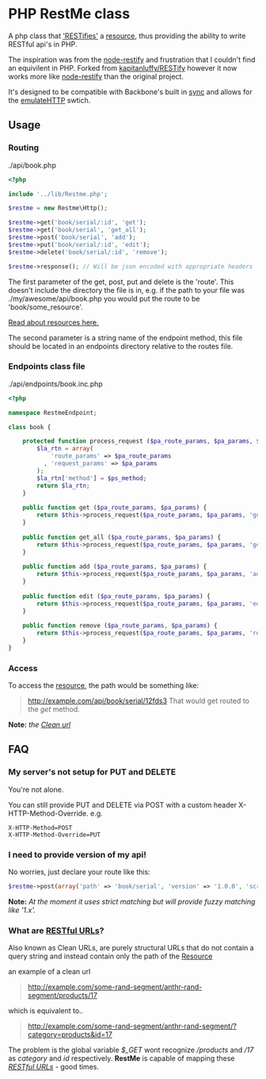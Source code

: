 # PHP RestMe class

A php class that ['RESTifies'][what-is-rest] a [resource][what-is-a-resource], thus providing the ability to write RESTful api's in PHP.

The inspiration was from the [node-restify](https://github.com/mcavage/node-restify) and frustration that I couldn't find an equivilent in PHP.
Forked from [kapitanluffy/RESTify](https://github.com/kapitanluffy/RESTify) however it now works more like [node-restify](https://github.com/mcavage/node-restify) than the original project.

It's designed to be compatible with Backbone's built in [sync](http://backbonejs.org/#Sync) and allows for the [emulateHTTP](http://backbonejs.org/#Sync-emulateHTTP) swtich.

## Usage

### Routing
./api/book.php
```php
<?php

include '../lib/Restme.php';

$restme = new Restme\Http();

$restme->get('book/serial/:id', 'get');
$restme->get('book/serial', 'get_all');
$restme->post('book/serial', 'add');
$restme->put('book/serial/:id', 'edit');
$restme->delete('book/serial/:id', 'remove');

$restme->response(); // Will be json encoded with appropriate headers
```

The first parameter of the get, post, put and delete is the 'route'.  This doesn't include the directory the file is in, e.g. if the path to your file was ./my/awesome/api/book.php you would put the route to be 'book/some_resource'.

[Read about resources here.][what-is-a-resource]

The second parameter is a string name of the endpoint method, this file should be located in an endpoints directory relative to the routes file.


### Endpoints class file
./api/endpoints/book.inc.php
```php
<?php

namespace RestmeEndpoint;

class book {

	protected function process_request ($pa_route_params, $pa_params, $ps_method) {
		$la_rtn = array(
			'route_params' => $pa_route_params
		  , 'request_params' => $pa_params
		);
		$la_rtn['method'] = $ps_method;
		return $la_rtn;
	}
	
	public function get ($pa_route_params, $pa_params) {
		return $this->process_request($pa_route_params, $pa_params, 'get');
	}
	
	public function get_all ($pa_route_params, $pa_params) {
		return $this->process_request($pa_route_params, $pa_params, 'get_all');
	}
	
	public function add ($pa_route_params, $pa_params) {
		return $this->process_request($pa_route_params, $pa_params, 'add');
	}
	
	public function edit ($pa_route_params, $pa_params) {
		return $this->process_request($pa_route_params, $pa_params, 'edit');
	}
	
	public function remove ($pa_route_params, $pa_params) {
		return $this->process_request($pa_route_params, $pa_params, 'remove');
	}
}
```

### Access
To access the [resource][what-is-a-resource], the path would be something like:
 > http://example.com/api/book/serial/12fds3
That would get routed to the *get* method.

**Note:** *the [Clean url][what-are-clean-urls]*

## FAQ

### My server's not setup for PUT and DELETE
You're not alone.

You can still provide PUT and DELETE via POST with a custom header X-HTTP-Method-Override.
e.g.
```
X-HTTP-Method=POST
X-HTTP-Method-Override=PUT
```

### I need to provide version of my api!
No worries, just declare your route like this:
```php
$restme->post(array('path' => 'book/serial', 'version' => '1.0.0', 'script_add_v1');
```
**Note:** *At the moment it uses strict matching but will provide fuzzy matching like '1.x'.*


### What are [RESTful URLs][what-are-clean-urls]?

Also known as Clean URLs, are purely structural URLs that do not contain a query string and instead contain only the path of the [Resource][what-is-a-resource]

  an example of a clean url
  > http://example.com/some-rand-segment/anthr-rand-segment/products/17
    
  which is equivalent to..
  > http://example.com/some-rand-segment/anthr-rand-segment/?category=products&id=17
     
  The problem is the global variable *$_GET* wont recognize */products* and */17* as *category* and *id* respectively. **RestMe** is capable of mapping these *[RESTful URLs](#what-are-restful-urls)* - good times.
  

[what-is-a-resource]: http://en.wikipedia.org/wiki/Resource_%28Web%29
[what-are-clean-urls]: http://en.wikipedia.org/wiki/Clean_URL
[what-is-rest]: http://en.wikipedia.org/wiki/Representational_state_transfer
